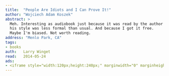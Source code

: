 ```yaml
---
title:	"People Are Idiots and I Can Prove It!"
author: "Wojciech Adam Koszek"
abstract: >
  Meh. Interesting as audiobook just because it was read by the author and
  his style was less formal than usual. And because I got it free. 
  Maybe I'm biased. Not worth reading.
address: "Menlo Park, CA"
tags:
- books
auth:	Larry Winget
read:	2014-05-24
ads:
- <iframe style="width:120px;height:240px;" marginwidth="0" marginheight="0" scrolling="no" frameborder="0" src="//ws-na.amazon-adsystem.com/widgets/q?ServiceVersion=20070822&OneJS=1&Operation=GetAdHtml&MarketPlace=US&source=ss&ref=ss_til&ad_type=product_link&tracking_id=wojcadamkoszh-20&marketplace=amazon&region=US&placement=B001TKKC1C&asins=B001TKKC1C&linkId=3TSRKW4KZOGCK422&show_border=false&link_opens_in_new_window=true&price_color=333333&title_color=C00000&bg_color=FFFFFF"></iframe>
---
```


